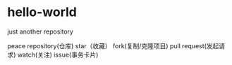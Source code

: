 # hello-world
just another repository

peace
repository(仓库)
star（收藏）
fork(复制/克隆项目)
pull request(发起请求)
watch(关注)
issue(事务卡片)
